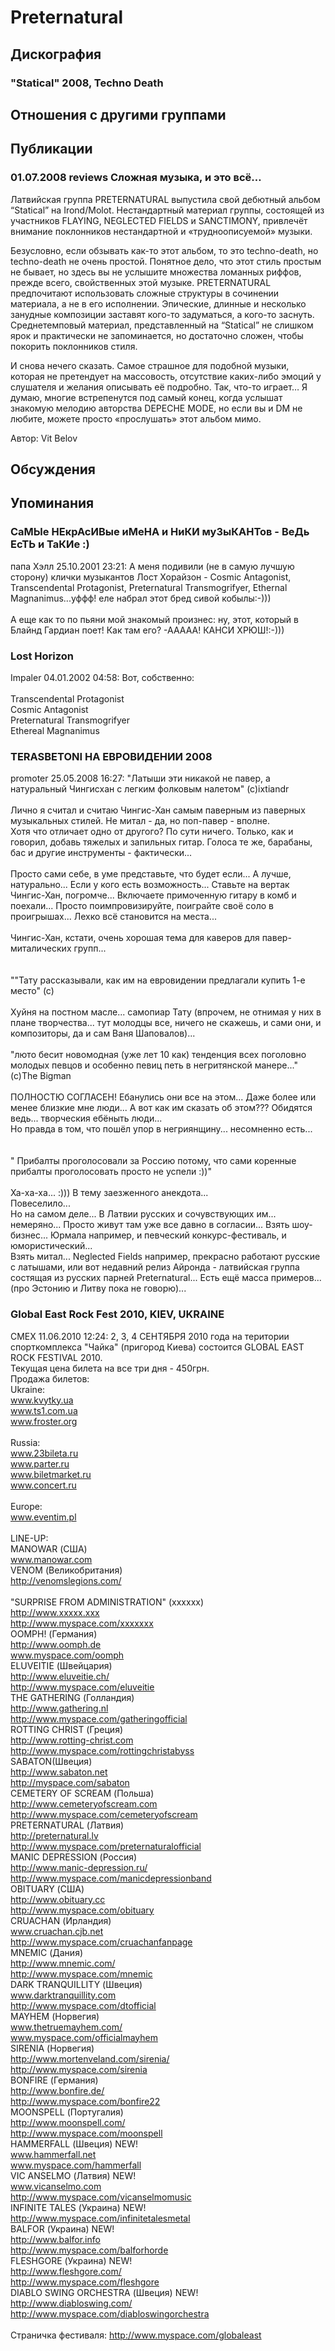 # Preternatural



## Дискография

### "Statical" 2008, Techno Death




## Отношения с другими группами


## Публикации

### 01.07.2008 reviews Сложная музыка, и это всё…

<P>Латвийская группа PRETERNATURAL выпустила свой дебютный альбом “Statical” на Irond/Molot. Нестандартный материал группы, состоящей из участников FLAYING, NEGLECTED FIELDS и SANCTIMONY, привлечёт внимание поклонников нестандартной и «трудноописуемой» музыки.</P>
<P>Безусловно, если обзывать как-то этот альбом, то это techno-death, но techno-death не очень простой. Понятное дело, что этот стиль простым не бывает, но здесь вы не услышите множества ломанных риффов, прежде всего, свойственных этой музыке. PRETERNATURAL предпочитают использовать сложные структуры в сочинении материала, а не в его исполнении. Эпические, длинные и несколько занудные композиции заставят кого-то задуматься, а кого-то заснуть. Среднетемповый материал, представленный на “Statical” не слишком ярок и практически не запоминается, но достаточно сложен, чтобы покорить поклонников стиля.</P>
<P>И снова нечего сказать. Самое страшное для подобной музыки, которая не претендует на массовость, отсутствие каких-либо эмоций у слушателя и желания описывать её подробно. Так, что-то играет… Я думаю, многие встрепенутся под самый конец, когда услышат знакомую мелодию авторства DEPECHE MODE, но если вы и DM не любите, можете просто «прослушать» этот альбом мимо.</P>
Автор: Vit Belov


## Обсуждения


## Упоминания

### СаМЫе НЕкрАсИВые иМеНА и НиКИ муЗыКАНТов - ВеДь ЕсТЬ и ТаКИе :)

папа Хэлл 25.10.2001 23:21:
А меня подивили (не в самую лучшую сторону) клички музыкантов Лост Хорайзон - Cosmic Antagonist, Transcendental Protagonist, Preternatural Transmogrifyer, Ethernal Magnanimus...уффф! еле набрал этот бред сивой кобылы:-)))<BR><BR>А еще как то по пьяни мой знакомый произнес: ну, этот, который в Блайнд Гардиан поет! Как там его? -ААААА! КАНСИ ХРЮШ!:-)))

### Lost Horizon

Impaler 04.01.2002 04:58:
Вот, собственно:<BR><BR>Transcendental Protagonist<BR>Cosmic Antagonist<BR>Preternatural Transmogrifyer<BR>Ethereal Magnanimus

###  TERASBETONI НА ЕВРОВИДЕНИИ 2008

promoter 25.05.2008 16:27:
"Латыши эти никакой не павер, а натуральный Чингисхан с легким фолковым налетом" (с)ixtiandr<BR><BR>Лично я считал и считаю Чингис-Хан самым паверным из паверных музыкальных стилей. Не митал - да, но поп-павер - вполне.<BR>Хотя что отличает одно от другого? По сути ничего. Только, как и говорил, добавь тяжелых и запильных гитар. Голоса те же, барабаны, бас и другие инструменты - фактически...<BR><BR>Просто сами себе, в уме представьте, что будет если... А лучше, натурально... Если у кого есть возможность... Ставьте на вертак Чингис-Хан, погромче... Включаете примоченную гитару в комб и поехали... Просто поимпровизируйте, поиграйте своё соло в проигрышах... Лехко всё становится на места...<BR><BR>Чингис-Хан, кстати, очень хорошая тема для каверов для павер-миталических групп...<BR><BR><BR>""Тату рассказывали, как им на евровидении предлагали купить 1-е место" (с)<BR><BR>Хуйня на постном масле... самопиар Тату (впрочем, не отнимая у них в плане творчества... тут молодцы все, ничего не скажешь, и сами они, и композиторы, да и сам Ваня Шаповалов)...<BR><BR>"люто бесит новомодная (уже лет 10 как) тенденция всех поголовно молодых певцов и особенно певиц петь в негритянской манере..." (с)The Bigman<BR><BR>ПОЛНОСТЮ СОГЛАСЕН! Ебанулись они все на этом... Даже более или менее близкие мне люди... А вот как им сказать об этом??? Обидятся ведь... творческия ебёныть люди...<BR>Но правда в том, что пошёл упор в негриянщину... несомненно есть...<BR><BR><BR>" Прибалты проголосовали за Россию потому, что сами коренные прибалты проголосовать просто не успели :))"<BR><BR>Ха-ха-ха... :))) В тему заезженного анекдота...<BR>Повеселило...<BR>Но на самом деле... В Латвии русских и сочувствующих им... немеряно... Просто живут там уже все давно в согласии... Взять шоу-бизнес... Юрмала например, и певческий конкурс-фестиваль, и юмористический...<BR>Взять митал... Neglected Fields например, прекрасно работают русские с латышами, или вот недавний релиз Айронда - латвийская группа состящая из русских парней Preternatural... Есть ещё масса примеров...<BR>(про Эстонию и Литву пока не говорю)...<BR>  

### Global East Rock Fest 2010, KIEV, UKRAINE

СМЕХ 11.06.2010 12:24:
2, 3, 4 СЕНТЯБРЯ 2010 года на територии спорткомплекса "Чайка" (пригород Киева) состоится GLOBAL EAST ROCK FESTIVAL 2010.<BR> Текущая цена билета на все три дня - 450грн.<BR>Продажа билетов:<BR>Ukraine:<BR>www.kvytky.ua<BR>www.ts1.com.ua<BR>www.froster.org<BR><BR>Russia:<BR>www.23bileta.ru<BR>www.parter.ru<BR>www.biletmarket.ru<BR>www.concert.ru<BR><BR>Europe:<BR>www.eventim.pl <BR><BR>LINE-UP:<BR>MANOWAR (США)<BR>www.manowar.com<BR>VENOM (Великобритания)<BR><A HREF="http://venomslegions.com/" TARGET="_blank">http://venomslegions.com/</A><BR><BR>"SURPRISE FROM ADMINISTRATION" (xxxxxx)<BR><A HREF="http://www.xxxxx.xxx" TARGET="_blank">http://www.xxxxx.xxx</A><BR><A HREF="http://www.myspace.com/xxxxxxx" TARGET="_blank">http://www.myspace.com/xxxxxxx</A><BR>OOMPH! (Германия)<BR><A HREF="http://www.oomph.de" TARGET="_blank">http://www.oomph.de</A><BR>www.myspace.com/oomph<BR>ELUVEITIE (Швейцария)<BR><A HREF="http://www.eluveitie.ch/" TARGET="_blank">http://www.eluveitie.ch/</A><BR><A HREF="http://www.myspace.com/eluveitie" TARGET="_blank">http://www.myspace.com/eluveitie</A><BR>THE GATHERING (Голландия)<BR><A HREF="http://www.gathering.nl" TARGET="_blank">http://www.gathering.nl</A><BR><A HREF="http://www.myspace.com/gatheringofficial" TARGET="_blank">http://www.myspace.com/gatheringofficial</A><BR>ROTTING CHRIST (Греция)<BR><A HREF="http://www.rotting-christ.com" TARGET="_blank">http://www.rotting-christ.com</A><BR><A HREF="http://www.myspace.com/rottingchristabyss" TARGET="_blank">http://www.myspace.com/rottingchristabyss</A><BR>SABATON(Швеция)<BR><A HREF="http://www.sabaton.net" TARGET="_blank">http://www.sabaton.net</A><BR><A HREF="http://myspace.com/sabaton" TARGET="_blank">http://myspace.com/sabaton</A><BR>CEMETERY OF SCREAM (Польша)<BR><A HREF="http://www.cemeteryofscream.com" TARGET="_blank">http://www.cemeteryofscream.com</A><BR><A HREF="http://www.myspace.com/cemeteryofscream" TARGET="_blank">http://www.myspace.com/cemeteryofscream</A><BR>PRETERNATURAL (Латвия)<BR><A HREF="http://preternatural.lv" TARGET="_blank">http://preternatural.lv</A><BR><A HREF="http://www.myspace.com/preternaturalofficial" TARGET="_blank">http://www.myspace.com/preternaturalofficial</A><BR>MANIC DEPRESSION (Россия)<BR><A HREF="http://www.manic-depression.ru/" TARGET="_blank">http://www.manic-depression.ru/</A><BR><A HREF="http://www.myspace.com/manicdepressionband" TARGET="_blank">http://www.myspace.com/manicdepressionband</A><BR>OBITUARY (США)<BR><A HREF="http://www.obituary.cc" TARGET="_blank">http://www.obituary.cc</A><BR><A HREF="http://www.myspace.com/obituary" TARGET="_blank">http://www.myspace.com/obituary</A><BR>CRUACHAN (Ирландия)<BR>www.cruachan.cjb.net<BR><A HREF="http://www.myspace.com/cruachanfanpage" TARGET="_blank">http://www.myspace.com/cruachanfanpage</A><BR>MNEMIC (Дания)<BR><A HREF="http://www.mnemic.com/" TARGET="_blank">http://www.mnemic.com/</A><BR><A HREF="http://www.myspace.com/mnemic" TARGET="_blank">http://www.myspace.com/mnemic</A><BR>DARK TRANQUILLITY (Швеция)<BR>www.darktranquillity.com<BR><A HREF="http://www.myspace.com/dtofficial" TARGET="_blank">http://www.myspace.com/dtofficial</A><BR>MAYHEM (Норвегия) <BR>www.thetruemayhem.com/<BR>www.myspace.com/officialmayhem<BR>SIRENIA (Норвегия) <BR><A HREF="http://www.mortenveland.com/sirenia/" TARGET="_blank">http://www.mortenveland.com/sirenia/</A><BR><A HREF="http://www.myspace.com/sirenia" TARGET="_blank">http://www.myspace.com/sirenia</A><BR>BONFIRE (Германия) <BR><A HREF="http://www.bonfire.de/" TARGET="_blank">http://www.bonfire.de/</A><BR><A HREF="http://www.myspace.com/bonfire22" TARGET="_blank">http://www.myspace.com/bonfire22</A><BR>MOONSPELL (Португалия) <BR><A HREF="http://www.moonspell.com/" TARGET="_blank">http://www.moonspell.com/</A><BR><A HREF="http://www.myspace.com/moonspell" TARGET="_blank">http://www.myspace.com/moonspell</A><BR>HAMMERFALL (Швеция) NEW!<BR>www.hammerfall.net<BR>www.myspace.com/hammerfall<BR>VIC ANSELMO (Латвия) NEW!<BR>www.vicanselmo.com<BR><A HREF="http://www.myspace.com/vicanselmomusic" TARGET="_blank">http://www.myspace.com/vicanselmomusic</A><BR>INFINITE TALES (Украина) NEW!<BR><A HREF="http://www.myspace.com/infinitetalesmetal" TARGET="_blank">http://www.myspace.com/infinitetalesmetal</A><BR>BALFOR (Украина) NEW!<BR><A HREF="http://www.balfor.info" TARGET="_blank">http://www.balfor.info</A><BR><A HREF="http://www.myspace.com/balforhorde" TARGET="_blank">http://www.myspace.com/balforhorde</A><BR>FLESHGORE (Украина) NEW!<BR><A HREF="http://www.fleshgore.com/" TARGET="_blank">http://www.fleshgore.com/</A><BR><A HREF="http://www.myspace.com/fleshgore" TARGET="_blank">http://www.myspace.com/fleshgore</A><BR>DIABLO SWING ORCHESTRA (Швеция) NEW!<BR><A HREF="http://www.diabloswing.com/" TARGET="_blank">http://www.diabloswing.com/</A><BR><A HREF="http://www.myspace.com/diabloswingorchestra" TARGET="_blank">http://www.myspace.com/diabloswingorchestra</A><BR><BR>Страничка фестиваля: <A HREF="http://www.myspace.com/globaleast" TARGET="_blank">http://www.myspace.com/globaleast</A><BR>

